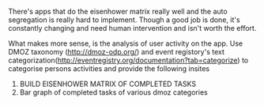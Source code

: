 There's apps that do the eisenhower matrix really well and the auto segregation is really hard to implement. Though a good job is done, it's constantly changing and need human intervention and isn't worth the effort. 

What makes more sense, is the analysis of user activity on the app. Use DMOZ taxonomy (http://dmoz-odp.org/) and event registory's text categorization(http://eventregistry.org/documentation?tab=categorize) to categorise persons activities and provide the following insites

1) BUILD EISENHOWER MATRIX OF COMPLETED TASKS
2) Bar graph of completed tasks of various dmoz categories